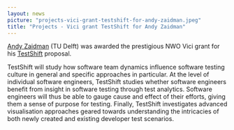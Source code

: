 ```yaml
---
layout: news
picture: "projects-vici-grant-testshift-for-andy-zaidman.jpeg"
title: "Projects - Vici grant TestShift for Andy Zaidman"
---
```


<p><a href="https://azaidman.github.io/">Andy Zaidman</a> (TU Delft) was awarded the prestigious NWO Vici grant for his <a href="https://www.tudelft.nl/en/2019/ewi/prestigious-vici-grant-for-andy-zaidman/">TestShift</a> proposal.</p>

<p>TestShift will study how software team dynamics influence software testing culture in general and specific approaches in particular. At the level of individual software engineers, TestShift studies whether software engineers benefit from insight in software testing through test analytics. Software engineers will thus be able to gauge cause and effect of their efforts, giving them a sense of purpose for testing. Finally, TestShift investigates advanced visualisation approaches geared towards understanding the intricacies of both newly created and existing developer test scenarios.</p>

		